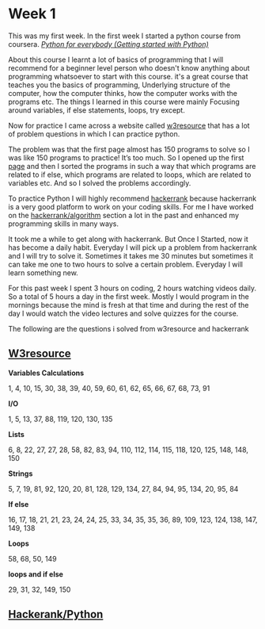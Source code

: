 # Week 1
This was my first week. In the first week I started a python course from coursera. 
*[Python for everybody (Getting started with Python)](https://www.coursera.org/learn/python?specialization=python)*

About this course I  learnt a lot of basics of programming that I will recommend for a beginner level person who doesn't know anything about programming whatsoever to start with this course. it's a great course that teaches you the basics of programming, Underlying structure of the computer, how the computer thinks, how the computer works with the programs etc.
The things I learned in  this course were mainly Focusing around variables, if else statements, loops, try except.

Now for practice I came across a website called [w3resource](https://www.w3resource.com/python-exercises/) that has a lot of problem questions in which I can practice python.

The problem was that the first page almost has 150 programs to solve so I was like 150 programs to practice! It’s too much.
So I opened up  the first [page](https://www.w3resource.com/python-exercises/python-basic-exercises.php) and then I  sorted the programs in such a way that which programs are related to if else,  which programs are related to loops, which are related to variables etc. And so I solved the problems accordingly.

To practice Python I will highly recommend [hackerrank](hackerrank.com) because hackerrank is a very good platform to work on your coding skills. For me I have worked on the [hackerrank/algorithm](https://www.hackerrank.com/domains/algorithms) section a lot in the past and enhanced my programming skills in many ways. 

It took me a while to get along with hackerrank.  But Once I Started, now it has become a daily habit. Everyday I will pick up  a problem from hackerrank and I will try to solve it. Sometimes it takes me 30 minutes but sometimes it can take me one to two hours to solve a certain problem.
Everyday I will learn something new.  

For this past week I spent 3 hours on coding, 2 hours watching videos daily.
So a total of 5 hours a day in the first week. Mostly I would program in the mornings because the mind is fresh at that time and during the rest of the day I would watch the video lectures and solve quizzes for the course.


The following are the questions i solved from w3resource and hackerrank
## [W3resource](https://www.w3resource.com/python-exercises/python-basic-exercises.php)
**Variables Calculations**

1, 4, 10, 15, 30, 38, 39, 40, 59, 60, 61, 62, 65, 66, 67, 68, 73, 91

**I/O**

1, 5, 13, 37, 88, 119, 120, 130, 135

**Lists**

6, 8, 22, 27, 27, 28, 58, 82, 83, 94, 110, 112, 114, 115, 118, 120, 125, 148, 148, 150

**Strings**

5, 7, 19, 81, 92, 120, 20, 81, 128, 129, 134, 27, 84, 94, 95, 134, 20, 95, 84

**If else**

16, 17, 18, 21, 21, 23, 24, 24, 25, 33, 34, 35, 35, 36, 89, 109, 123, 124, 138, 147, 149, 138

**Loops**

58, 68, 50, 149

**loops and if else**

29, 31, 32, 149, 150

## [Hackerank/Python](https://www.hackerrank.com/domains/python)

